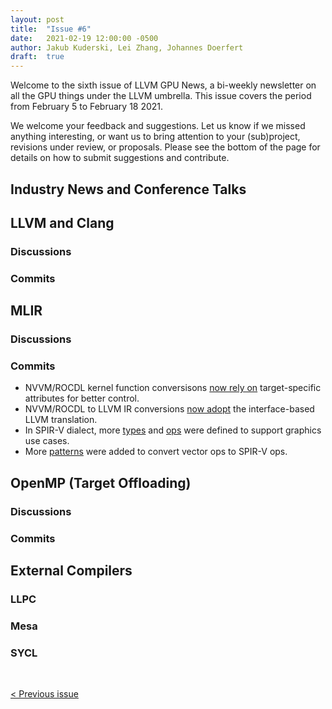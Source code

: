 ```yaml
---
layout: post
title:  "Issue #6"
date:   2021-02-19 12:00:00 -0500
author: Jakub Kuderski, Lei Zhang, Johannes Doerfert
draft:  true
---
```


Welcome to the sixth issue of LLVM GPU News, a bi-weekly newsletter on all the GPU things under the LLVM umbrella.
This issue covers the period from February 5 to February 18 2021.

We welcome your feedback and suggestions. Let us know if we missed anything interesting, or want us to bring attention to your (sub)project, revisions under review, or proposals. Please see the bottom of the page for details on how to submit suggestions and contribute.


## Industry News and Conference Talks


##  LLVM and Clang

### Discussions

### Commits


## MLIR

### Discussions

### Commits

* NVVM/ROCDL kernel function conversisons [now rely on](https://github.com/llvm/llvm-project/commit/4c4876c314577e253a198ca3868b26fd35ec8a6e) target-specific attributes for better control.
* NVVM/ROCDL to LLVM IR conversions [now adopt](https://github.com/llvm/llvm-project/commit/176379e0c8f9dbde2b357fb3b6a6802b83282e71) the interface-based LLVM translation.
* In SPIR-V dialect, more [types](https://github.com/llvm/llvm-project/commit/2ef24139fcc1b48da4e2b86704611e017e3a0e7a) and [ops](https://github.com/llvm/llvm-project/commit/7742620620b9e62476abc4aedfa5e14ea8336ad1) were defined to support graphics use cases.
* More [patterns](https://github.com/llvm/llvm-project/commit/9f622b3d5d6aa21ca28a3a06a27434cedec98fc9) were added to convert vector ops to SPIR-V ops.

## OpenMP (Target Offloading)

### Discussions

### Commits


## External Compilers

### LLPC

### Mesa

### SYCL


<br/>
<p style="text-align:left;">
    <a href="{% post_url 2021-02-05-issue-5 %}"> < Previous issue</a>
    <span style="float:right;">
        <!--<a href="{% post_url 2021-02-19-issue-6 %}"> Next issue > </a>-->
    </span>
</p>
